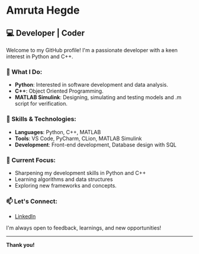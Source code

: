 # Amruta Hegde

## 💻 Developer | Coder

Welcome to my GitHub profile! I'm a passionate developer with a keen interest in Python and C++.

### 🌟 What I Do:
- **Python**: Interested in software development and data analysis.
- **C++**: Object Oriented Programming.
- **MATLAB Simulink**: Designing, simulating and testing models and .m script for verification.

### 🔧 Skills & Technologies:
- **Languages**: Python, C++, MATLAB
- **Tools**: VS Code, PyCharm, CLion, MATLAB Simulink
- **Development**: Front-end development, Database design with SQL

### 🚀 Current Focus:
- Sharpening my development skills in Python and C++
- Learning algorithms and data structures
- Exploring new frameworks and concepts.

### 📫 Let's Connect:
- [LinkedIn](https://www.linkedin.com/in/amruta-hegde-11971624a/)

I'm always open to feedback, learnings, and new opportunities!

---

**Thank you!** 
